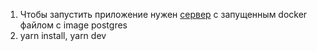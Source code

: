 1. Чтобы запустить приложение нужен [сервер](https://github.com/shyngy/news-server) с запущенным docker файлом c image postgres
2. yarn install, yarn dev
